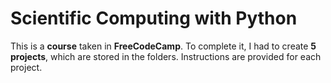 # Scientific Computing with Python
This is a **course** taken in **FreeCodeCamp**. To complete it, I had to create **5 projects**, which are stored in the folders. Instructions are provided for each project.
